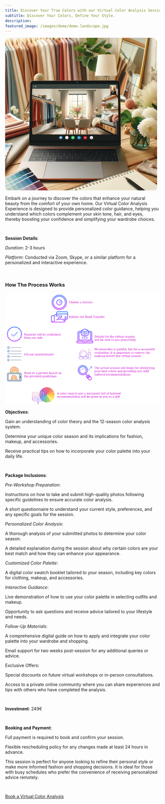 ```yaml
---
title: Discover Your True Colors with our Virtual Color Analysis Session
subtitle: Discover Your Colors, Define Your Style.
description: 
featured_image: /images/demo/demo-landscape.jpg
---
```


![](/images/services/s_va_0.png)

Embark on a journey to discover the colors that enhance your natural beauty from the comfort of your own home. Our Virtual Color Analysis Experience is designed to provide personalized color guidance, helping you understand which colors complement your skin tone, hair, and eyes, thereby boosting your confidence and simplifying your wardrobe choices.

<br/>

**Session Details**:

*Duration*: 2-3 hours
    
*Platform*: Conducted via Zoom, Skype, or a similar platform for a personalized and interactive experience.

<br/>

### How The Process Works

![](/images/services/sv_virtual_steps.png)

**Objectives**:

Gain an understanding of color theory and the 12-season color analysis system.

Determine your unique color season and its implications for fashion, makeup, and accessories.

Receive practical tips on how to incorporate your color palette into your daily life.

<br/>

**Package Inclusions**:

*Pre-Workshop Preparation*:
    
Instructions on how to take and submit high-quality photos following specific guidelines to ensure accurate color analysis.

A short questionnaire to understand your current style, preferences, and any specific goals for the session.

*Personalized Color Analysis*:

A thorough analysis of your submitted photos to determine your color season.

A detailed explanation during the session about why certain colors are your best match and how they can enhance your appearance.

*Customized Color Palette*:

A digital color swatch booklet tailored to your season, including key colors for clothing, makeup, and accessories.

*Interactive Guidance*:

Live demonstration of how to use your color palette in selecting outfits and makeup.

Opportunity to ask questions and receive advice tailored to your lifestyle and needs.

*Follow-Up Materials*:

A comprehensive digital guide on how to apply and integrate your color palette into your wardrobe and shopping.

Email support for two weeks post-session for any additional queries or advice.

Exclusive Offers:

Special discounts on future virtual workshops or in-person consultations.

Access to a private online community where you can share experiences and tips with others who have completed the analysis.

<br/>

**Investment**: 249€

<br/>

**Booking and Payment**:

Full payment is required to book and confirm your session.

Flexible rescheduling policy for any changes made at least 24 hours in advance.


This session is perfect for anyone looking to refine their personal style or make more informed fashion and shopping decisions.
It is ideal for those with busy schedules who prefer the convenience of receiving personalized advice remotely.

<br/>

[Book a Virtual Color Analysis](/contact.html)

